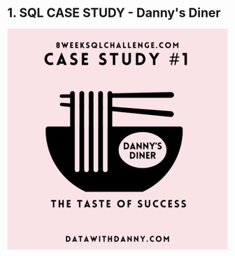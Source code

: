 # 1. SQL CASE STUDY - Danny's Diner

![Dannys Diner](https://github.com/Karishma-Yadav-11/1.SQL-CASE-STUDY-1-Dannys-Diner/blob/main/1.png)
